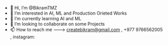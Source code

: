 - 👋 Hi, I’m @BikramTMZ
- 👀 I’m interested in AI, ML and Production Orieted Works
- 🌱 I’m currently learning AI and ML
- 💞️ I’m looking to collaborate on some Projects
- 📫 How to reach me ---> createbikram@gmail.com , +977 9766562005 , instagram: 
